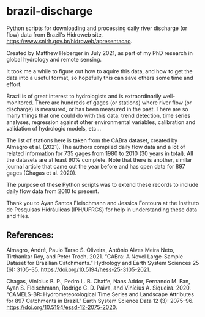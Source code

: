# brazil-discharge
Python scripts for downloading and processing daily river discharge (or flow) data from Brazil's Hidroweb site, https://www.snirh.gov.br/hidroweb/apresentacao.

Created by Matthew Heberger in July 2021, as part of my PhD research in global hydrology and remote sensing. 

It took me a while to figure out how to aquire this data, and how to get the data into a useful format, so hopefully this can save others some time and effort. 

Brazil is of great interest to hydrologists and is extraordinarily well-monitored. There are hundreds of gages (or stations) where river flow (or discharge) is measured, or has been measured in the past. There are so many things that one could do with this data: trend detection, time series analyses, regression against other environmental variables, calibration and validation of hydrologic models, etc...

The list of stations here is taken from the CABra dataset, created by Almagro et al. (2021). The authors compiled daily flow data and a lot of related information for 735 gages from 1980 to 2010 (30 years in total). All the datasets are at least 90% complete. Note that there is another, similar journal article that came out the year before and has open data for 897 gages (Chagas et al. 2020).

The purpose of these Python scripts was to extend these records to include daily flow data from 2010 to present. 

Thank you to Ayan Santos Fleischmann and Jessica Fontoura at the Instituto de Pesquisas Hidráulicas (IPH/UFRGS) for help in understanding these data and files. 

## References:

Almagro, André, Paulo Tarso S. Oliveira, Antônio Alves Meira Neto, Tirthankar Roy, and Peter Troch. 2021. “CABra: A Novel Large-Sample Dataset for Brazilian Catchments.” Hydrology and Earth System Sciences 25 (6): 3105–35. https://doi.org/10.5194/hess-25-3105-2021.

Chagas, Vinícius B. P., Pedro L. B. Chaffe, Nans Addor, Fernando M. Fan, Ayan S. Fleischmann, Rodrigo C. D. Paiva, and Vinícius A. Siqueira. 2020. “CAMELS-BR: Hydrometeorological Time Series and Landscape Attributes for 897 Catchments in Brazil.” Earth System Science Data 12 (3): 2075–96. https://doi.org/10.5194/essd-12-2075-2020.

